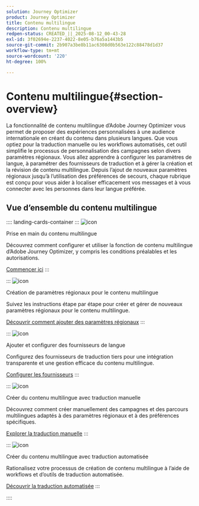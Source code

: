 ```yaml
---
solution: Journey Optimizer
product: Journey Optimizer
title: Contenu multilingue
description: Contenu multilingue
redpen-status: CREATED_||_2025-08-12_00-43-28
exl-id: 3f02694e-2237-4022-8e05-b76a5a1443b5
source-git-commit: 2b907a3be8b11ac6308d0b563e122c88478d1d37
workflow-type: tm+mt
source-wordcount: '220'
ht-degree: 100%

---
```


# Contenu multilingue{#section-overview}

La fonctionnalité de contenu multilingue d’Adobe Journey Optimizer vous permet de proposer des expériences personnalisées à une audience internationale en créant du contenu dans plusieurs langues. Que vous optiez pour la traduction manuelle ou les workflows automatisés, cet outil simplifie le processus de personnalisation des campagnes selon divers paramètres régionaux. Vous allez apprendre à configurer les paramètres de langue, à paramétrer des fournisseurs de traduction et à gérer la création et la révision de contenu multilingue. Depuis l’ajout de nouveaux paramètres régionaux jusqu’à l’utilisation des préférences de secours, chaque rubrique est conçu pour vous aider à localiser efficacement vos messages et à vous connecter avec les personnes dans leur langue préférée.

## Vue d’ensemble du contenu multilingue

:::: landing-cards-container
:::
![icon](https://cdn.experienceleague.adobe.com/icons/circle-play.svg?lang=fr)

Prise en main du contenu multilingue

Découvrez comment configurer et utiliser la fonction de contenu multilingue d’Adobe Journey Optimizer, y compris les conditions préalables et les autorisations.

[Commencer ici](../using/content-management/multilingual-gs.md)
:::

:::
![icon](https://cdn.experienceleague.adobe.com/icons/list-check.svg?lang=fr)

Création de paramètres régionaux pour le contenu multilingue

Suivez les instructions étape par étape pour créer et gérer de nouveaux paramètres régionaux pour le contenu multilingue.

[Découvrir comment ajouter des paramètres régionaux](../using/content-management/multilingual-locale.md)
:::

:::
![icon](https://cdn.experienceleague.adobe.com/icons/gear.svg?lang=fr)

Ajouter et configurer des fournisseurs de langue

Configurez des fournisseurs de traduction tiers pour une intégration transparente et une gestion efficace du contenu multilingue.

[Configurer les fournisseurs](../using/content-management/multilingual-provider.md)
:::

:::
![icon](https://cdn.experienceleague.adobe.com/icons/bullseye.svg?lang=fr)

Créer du contenu multilingue avec traduction manuelle

Découvrez comment créer manuellement des campagnes et des parcours multilingues adaptés à des paramètres régionaux et à des préférences spécifiques.

[Explorer la traduction manuelle](../using/content-management/multilingual-manual.md)
:::

:::
![icon](https://cdn.experienceleague.adobe.com/icons/puzzle-piece.svg?lang=fr)

Créer du contenu multilingue avec traduction automatisée

Rationalisez votre processus de création de contenu multilingue à l’aide de workflows et d’outils de traduction automatisée.

[Découvrir la traduction automatisée](../using/content-management/multilingual-automated.md)
:::

::::
